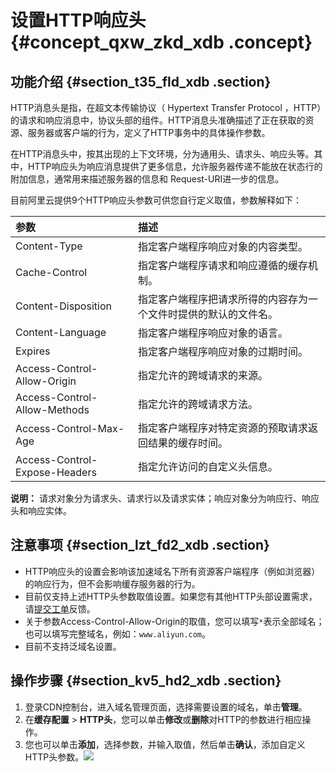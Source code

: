 # 设置HTTP响应头 {#concept_qxw_zkd_xdb .concept}

## 功能介绍 {#section_t35_fld_xdb .section}

HTTP消息头是指，在超文本传输协议（ Hypertext Transfer Protocol ，HTTP）的请求和响应消息中，协议头部的组件。HTTP消息头准确描述了正在获取的资源、服务器或客户端的行为，定义了HTTP事务中的具体操作参数。

在HTTP消息头中，按其出现的上下文环境，分为通用头、请求头、响应头等。其中，HTTP响应头为响应消息提供了更多信息，允许服务器传递不能放在状态行的附加信息，通常用来描述服务器的信息和 Request-URI进一步的信息。

目前阿里云提供9个HTTP响应头参数可供您自行定义取值，参数解释如下：

|参数|描述|
|:-|:-|
|Content-Type|指定客户端程序响应对象的内容类型。|
|Cache-Control|指定客户端程序请求和响应遵循的缓存机制。|
|Content-Disposition|指定客户端程序把请求所得的内容存为一个文件时提供的默认的文件名。|
|Content-Language|指定客户端程序响应对象的语言。|
|Expires|指定客户端程序响应对象的过期时间。|
|Access-Control-Allow-Origin|指定允许的跨域请求的来源。|
|Access-Control-Allow-Methods|指定允许的跨域请求方法。|
|Access-Control-Max-Age|指定客户端程序对特定资源的预取请求返回结果的缓存时间。|
|Access-Control-Expose-Headers|指定允许访问的自定义头信息。|

**说明：** 请求对象分为请求头、请求行以及请求实体；响应对象分为响应行、响应头和响应实体。

## 注意事项 {#section_lzt_fd2_xdb .section}

-   HTTP响应头的设置会影响该加速域名下所有资源客户端程序（例如浏览器）的响应行为，但不会影响缓存服务器的行为。
-   目前仅支持上述HTTP头参数取值设置。如果您有其他HTTP头部设置需求，请[提交工单](https://selfservice.console.aliyun.com)反馈。
-   关于参数Access-Control-Allow-Origin的取值，您可以填写`*`表示全部域名；也可以填写完整域名，例如：`www.aliyun.com`。
-   目前不支持泛域名设置。

## 操作步骤 {#section_kv5_hd2_xdb .section}

1.  登录CDN控制台，进入域名管理页面，选择需要设置的域名，单击**管理**。
2.  在**缓存配置** \> **HTTP头**，您可以单击**修改**或**删除**对HTTP的参数进行相应操作。
3.  您也可以单击**添加**，选择参数，并输入取值，然后单击**确认**，添加自定义HTTP头参数。![](http://static-aliyun-doc.oss-cn-hangzhou.aliyuncs.com/assets/img/5149/15330864597278_zh-CN.png)

